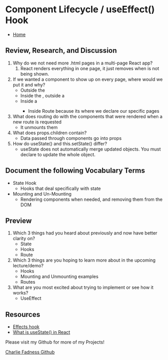# Component Lifecycle / useEffect() Hook

- [Home](https://fadnesscharlie.github.io/reading-notes/401/)

## Review, Research, and Discussion

1. Why do we not need more .html pages in a multi-page React app?
   1. React renders everything in one page, it just removes when is not being shown.
2. If we wanted a component to show up on every page, where would we put it and why?
   - Outside the <BrowserRouter/>
   - Inside the <BrowserRouter />, outside a <Route />
   - Inside a <Route />
     - Inside Route because its where we declare our specific pages 
3. What does routing do with the components that were rendered when a new route is requested
   - It unmounts them
4. What does props.children contain?
   - Data passed through components go into props
5. How do useState() and this.setState() differ?
   - useState does not automatically merge updated objects. You must declare to update the whole object.

## Document the following Vocabulary Terms

- State Hook
  - Hooks that deal specifically with state
- Mounting and Un-Mounting
  - Rendering components when needed, and removing them from the DOM

## Preview

1. Which 3 things had you heard about previously and now have better clarity on?
   - State
   - Hooks
   - Route
2. Which 3 things are you hoping to learn more about in the upcoming lecture/demo?
   - Hooks
   - Mounting and Unmounting examples
   - Routes
3. What are you most excited about trying to implement or see how it works?
   - UseEffect

## Resources

- [Effects hook](https://reactjs.org/docs/hooks-effect.html)
- [What is useState() in React](https://stackoverflow.com/questions/53165945/what-is-usestate-in-react#:~:text=Unlike%20the%20setState%20method%20found,prevState%20%3D%3E%20%7B%20%2F%2F%20Object.)

Please visit my Github for more of my Projects!

[Charlie Fadness Github](https://github.com/fadnesscharlie)
